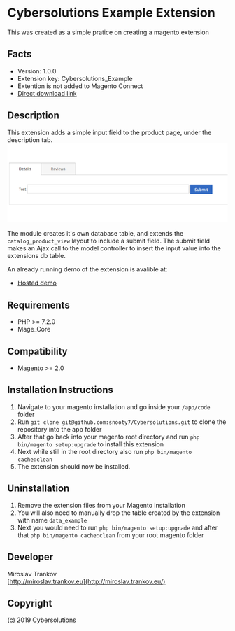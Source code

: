 Cybersolutions Example Extension
=====================
This was created as a simple pratice on creating a magento extension

Facts
-----
- Version: 1.0.0
- Extension key: Cybersolutions_Example
- Extention is not added to Magento Connect
- [Direct download link](https://github.com/snooty7/Cybersolutions/archive/v1.0.0.tar.gz)

Description
-----------
This extension adds a simple input field to the product page, under the description tab.
![Description Tab](https://github.com/snooty7/Cybersolutions/blob/master/2019-05-01.png)

The module creates it's own database table, and extends the `catalog_product_view` layout to include a submit field.
The submit field makes an Ajax call to the model controller to insert the input value into the extensions db table.


An already running demo of the extension is avalible at:
- [Hosted demo](https://dellia.co/test-product.html)


Requirements
------------
- PHP >= 7.2.0
- Mage_Core

Compatibility
-------------
- Magento >= 2.0

Installation Instructions
-------------------------
1. Navigate to your magento installation and go inside your `/app/code` folder  
2. Run `git clone git@github.com:snooty7/Cybersolutions.git` to clone the repository into the app folder
3. After that go back into your magento root directory and run `php bin/magento setup:upgrade` to install this extension
4. Next while still in the root directory also run `php bin/magento cache:clean`
5. The extension should now be installed.


Uninstallation
--------------
1. Remove the extension files from your Magento installation
2. You will also need to manually drop the table created by the extension with name `data_example`
3. Next you would need to run `php bin/magento setup:upgrade` and after that `php bin/magento cache:clean` from your root magento folder

Developer
---------
Miroslav Trankov  
[http://miroslav.trankov.eu](http://miroslav.trankov.eu/)  



Copyright
---------
(c) 2019 Cybersolutions
